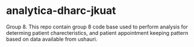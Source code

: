 # analytica-dharc-jkuat
Group 8. This repo contain group 8 code base used to perform analysis for  determing patient charecteristics, and patient appointment keeping pattern based on data available from ushauri.
